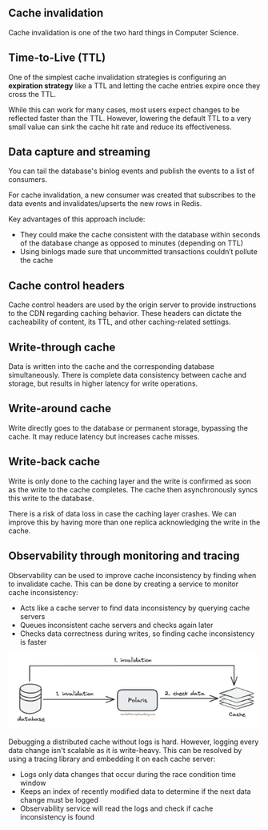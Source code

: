 ## Cache invalidation

Cache invalidation is one of the two hard things in Computer Science.

## Time-to-Live (TTL)

One of the simplest cache invalidation strategies is configuring an **expiration strategy** like a TTL and letting the cache entries expire once they cross the TTL.

While this can work for many cases, most users expect changes to be reflected faster than the TTL. However, lowering the default TTL to a very small value can sink the cache hit rate and reduce its effectiveness.

## Data capture and streaming

You can tail the database's binlog events and publish the events to a list of consumers.

For cache invalidation, a new consumer was created that subscribes to the data events and invalidates/upserts the new rows in Redis.

Key advantages of this approach include:

- They could make the cache consistent with the database within seconds of the database change as opposed to minutes (depending on TTL)
- Using binlogs made sure that uncommitted transactions couldn’t pollute the cache

## Cache control headers

Cache control headers are used by the origin server to provide instructions to the CDN regarding caching behavior. These headers can dictate the cacheability of content, its TTL, and other caching-related settings.

## Write-through cache

Data is written into the cache and the corresponding database simultaneously. There is complete data consistency between cache and storage, but results in higher latency for write operations.

## Write-around cache

Write directly goes to the database or permanent storage, bypassing the cache. It may reduce latency but increases cache misses.

## Write-back cache

Write is only done to the caching layer and the write is confirmed as soon as the write to the cache completes. The cache then asynchronously syncs this write to the database.

There is a risk of data loss in case the caching layer crashes. We can improve this by having more than one replica acknowledging the write in the cache.

## Observability through monitoring and tracing

Observability can be used to improve cache inconsistency by finding when to invalidate cache. This can be done by creating a service to monitor cache inconsistency:

- Acts like a cache server to find data inconsistency by querying cache servers
- Queues inconsistent cache servers and checks again later
- Checks data correctness during writes, so finding cache inconsistency is faster

<img src="./assets/observability.png">

Debugging a distributed cache without logs is hard. However, logging every data change isn't scalable as it is write-heavy. This can be resolved by using a tracing library and embedding it on each cache server:

- Logs only data changes that occur during the race condition time window
- Keeps an index of recently modified data to determine if the next data change must be logged
- Observability service will read the logs and check if cache inconsistency is found
